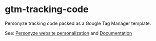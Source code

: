# gtm-tracking-code
Personyze tracking code packed as a Google Tag Manager template.

See: [Personyze website personalization](https://www.personyze.com/) and [Documentation](https://wiki.personyze.com/knowledgebase/google-tag-manager/)
